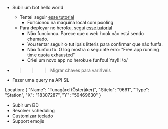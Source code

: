 


* Subir um bot hello world
    * Tentei seguir [esse tutorial](http://mvalipour.github.io/node.js/2015/11/10/build-telegram-bot-nodejs-heroku/)
        - Funcionou na maquina local com pooling
    * Para deployar no heroku, segui [esse tutorial](http://mvalipour.github.io/node.js/2015/12/06/telegram-bot-webhook-existing-express/)
        - Não funcionou. Parece que o web hook não está sendo chamado.
        - Vou tentar seguir o tut ipsis litteris para confirmar que não funfa.
        - Não funfou tb. O log mostra o seguinte erro: "Free app running time quota exhausted"
        - Criei um novo app no heroku e funfou! Yay!!! \o/

* >>> Migrar chaves para variáveis

* Fazer uma query na API SL

Location:
    {
      "Name": "Tunagård (Österåker)",
      "SiteId": "9661",
      "Type": "Station",
      "X": "18307287",
      "Y": "59469630"
    }



* Subir um BD
* Resolver scheduling
* Customizar teclado
* Support emojis

